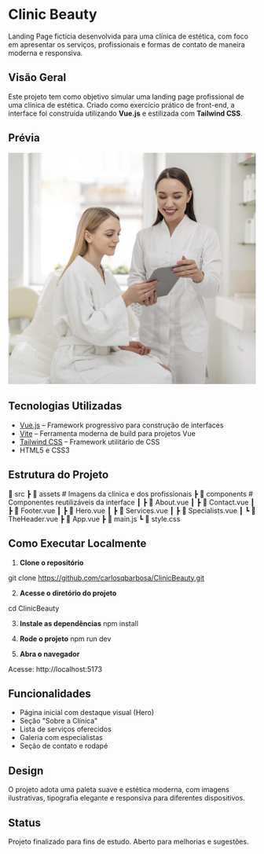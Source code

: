 # Clinic Beauty

Landing Page fictícia desenvolvida para uma clínica de estética, com foco em apresentar os serviços, profissionais e formas de contato de maneira moderna e responsiva.

##  Visão Geral

Este projeto tem como objetivo simular uma landing page profissional de uma clínica de estética. Criado como exercício prático de front-end, a interface foi construída utilizando **Vue.js** e estilizada com **Tailwind CSS**.

##  Prévia

![Capa do projeto](./src/assets/mulher-esteticista-na-clinica-consulta-cliente.jpg)

## Tecnologias Utilizadas

- [Vue.js](https://vuejs.org/) – Framework progressivo para construção de interfaces
- [Vite](https://vitejs.dev/) – Ferramenta moderna de build para projetos Vue
- [Tailwind CSS](https://tailwindcss.com/) – Framework utilitário de CSS
- HTML5 e CSS3

##  Estrutura do Projeto

📁 src
┣ 📂 assets # Imagens da clínica e dos profissionais
┣ 📂 components # Componentes reutilizáveis da interface
┃ ┣ 📄 About.vue
┃ ┣ 📄 Contact.vue
┃ ┣ 📄 Footer.vue
┃ ┣ 📄 Hero.vue
┃ ┣ 📄 Services.vue
┃ ┣ 📄 Specialists.vue
┃ ┗ 📄 TheHeader.vue
┣ 📄 App.vue
┣ 📄 main.js
┗ 📄 style.css


## Como Executar Localmente

1. **Clone o repositório**

git clone https://github.com/carlosqbarbosa/ClinicBeauty.git

2. **Acesse o diretório do projeto**

cd ClinicBeauty

3. **Instale as dependências**
npm install

4. **Rode o projeto**
npm run dev

5. **Abra o navegador**

Acesse: http://localhost:5173

## Funcionalidades
- Página inicial com destaque visual (Hero)
- Seção "Sobre a Clínica"
- Lista de serviços oferecidos
- Galeria com especialistas
- Seção de contato e rodapé

## Design
O projeto adota uma paleta suave e estética moderna, com imagens ilustrativas, tipografia elegante e responsiva para diferentes dispositivos.

## Status
Projeto finalizado para fins de estudo.
Aberto para melhorias e sugestões.
